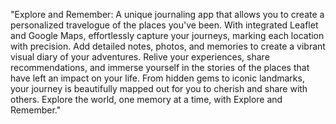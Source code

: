 "Explore and Remember: A unique journaling app that allows you to create a personalized travelogue of the places you've been. With integrated Leaflet and Google Maps, effortlessly capture your journeys, marking each location with precision. Add detailed notes, photos, and memories to create a vibrant visual diary of your adventures. Relive your experiences, share recommendations, and immerse yourself in the stories of the places that have left an impact on your life. From hidden gems to iconic landmarks, your journey is beautifully mapped out for you to cherish and share with others. Explore the world, one memory at a time, with Explore and Remember."
